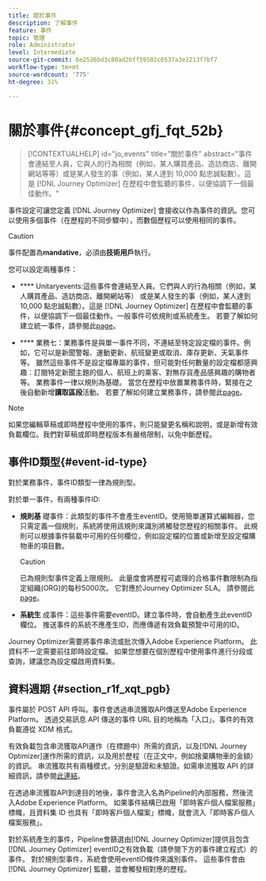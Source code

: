 ```yaml
---
title: 關於事件
description: 了解事件
feature: 事件
topic: 管理
role: Administrator
level: Intermediate
source-git-commit: 6e2526bd3c80ad2bff59502c6537a3e2213f7bf7
workflow-type: tm+mt
source-wordcount: '775'
ht-degree: 31%

---
```


# 關於事件{#concept_gfj_fqt_52b}

>[!CONTEXTUALHELP]
>id="jo_events"
>title="關於事件"
>abstract="事件會連結至人員，它與人的行為相關（例如，某人購買產品、造訪商店、離開網站等等）或是某人發生的事（例如，某人達到 10,000 點忠誠點數）。這是 [!DNL Journey Optimizer] 在歷程中會監聽的事件，以便協調下一個最佳動作。"

事件設定可讓您定義 [!DNL Journey Optimizer] 會接收以作為事件的資訊。您可以使用多個事件（在歷程的不同步驟中），而數個歷程可以使用相同的事件。

>[!CAUTION]
>
>事件配置為&#x200B;**mandative**，必須由&#x200B;**技術用戶**&#x200B;執行。

您可以設定兩種事件：

* **** Unitaryevents:這些事件會連結至人員。它們與人的行為相關（例如，某人購買產品、造訪商店、離開網站等） 或是某人發生的事（例如，某人達到 10,000 點忠誠點數）。這是 [!DNL Journey Optimizer] 在歷程中會監聽的事件，以便協調下一個最佳動作。一般事件可依規則或系統產生。 若要了解如何建立統一事件，請參閱此[page](../event/about-creating.md)。

* **** 業務七：業務事件是與單一事件不同，不連結至特定設定檔的事件。例如，它可以是新聞警報、運動更新、航班變更或取消、庫存更新、天氣事件等。 雖然這些事件不是設定檔專屬的事件，但可能對任何數量的設定檔都感興趣：訂閱特定新聞主題的個人、航班上的乘客、對無存貨產品感興趣的購物者等。 業務事件一律以規則為基礎。 當您在歷程中放置業務事件時，緊接在之後自動新增&#x200B;**讀取區段**&#x200B;活動。 若要了解如何建立業務事件，請參閱此[page](../event/about-creating-business.md)。


>[!NOTE]
>
>如果您編輯草稿或即時歷程中使用的事件，則只能變更名稱和說明，或是新增有效負載欄位。我們對草稿或即時歷程版本有嚴格限制，以免中斷歷程。

## 事件ID類型{#event-id-type}

對於業務事件，事件ID類型一律為規則型。

對於單一事件，有兩種事件ID:

* **規則基** 礎事件：此類型的事件不會產生eventID。使用簡單運算式編輯器，您只需定義一個規則，系統將使用該規則來識別將觸發您歷程的相關事件。 此規則可以根據事件裝載中可用的任何欄位，例如設定檔的位置或新增至設定檔購物車的項目數。

   >[!CAUTION]
   >
   >已為規則型事件定義上限規則。 此量度會將歷程可處理的合格事件數限制為指定組織(ORG)的每秒5000次。 它對應於Journey Optimizer SLA。 請參閱此[page](https://helpx.adobe.com/legal/product-descriptions/journey-orchestration.html)。

* **系統生** 成事件：這些事件需要eventID。建立事件時，會自動產生此eventID欄位。 推送事件的系統不應產生ID，而應傳遞有效負載預覽中可用的ID。

Journey Optimizer需要將事件串流或批次傳入Adobe Experience Platform。 此資料不一定需要前往即時設定檔。 如果您想要在個別歷程中使用事件進行分段或查詢，建議您為設定檔啟用資料集。

## 資料週期 {#section_r1f_xqt_pgb}

事件屬於 POST API 呼叫。事件會透過串流獲取API傳送至Adobe Experience Platform。 透過交易訊息 API 傳送的事件 URL 目的地稱為「入口」。事件的有效負載遵從 XDM 格式。

有效負載包含串流獲取API運作（在標題中）所需的資訊，以及[!DNL Journey Optimizer]運作所需的資訊，以及用於歷程（在正文中，例如捨棄購物車的金額）的資訊。 串流獲取共有兩種模式，分別是驗證和未驗證。如需串流獲取 API 的詳細資訊，請參閱[此連結](https://experienceleague.adobe.com/docs/experience-platform/xdm/api/getting-started.html?lang=zh-Hant)。

在透過串流獲取API到達目的地後，事件會流入名為Pipeline的內部服務，然後流入Adobe Experience Platform。 如果事件結構已啟用「即時客戶個人檔案服務」標幟，且資料集 ID 也具有「即時客戶個人檔案」標幟，就會流入「即時客戶個人檔案服務」。

對於系統產生的事件，Pipeline會篩選由[!DNL Journey Optimizer]提供且包含[!DNL Journey Optimizer] eventID之有效負載（請參閱下方的事件建立程式）的事件。 對於規則型事件，系統會使用eventID條件來識別事件。 這些事件會由 [!DNL Journey Optimizer] 監聽，並會觸發相對應的歷程。
